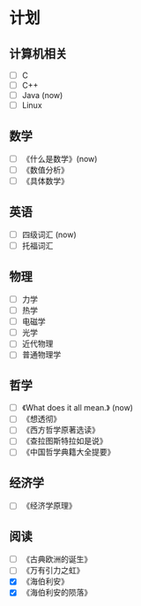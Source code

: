 # 计划

## 计算机相关
- [ ] C
- [ ] C++
- [ ] Java (now)
- [ ] Linux

## 数学
- [ ] 《什么是数学》(now)
- [ ] 《数值分析》
- [ ] 《具体数学》

## 英语
- [ ] 四级词汇 (now)
- [ ] 托福词汇

## 物理
- [ ] 力学
- [ ] 热学
- [ ] 电磁学
- [ ] 光学
- [ ] 近代物理
- [ ] 普通物理学

## 哲学
- [ ] 《What does it all mean.》 (now)
- [ ] 《想透彻》
- [ ] 《西方哲学原著选读》
- [ ] 《查拉图斯特拉如是说》
- [ ] 《中国哲学典籍大全提要》

## 经济学
- [ ] 《经济学原理》

## 阅读
- [ ] 《古典欧洲的诞生》
- [ ] 《万有引力之虹》
- [x] 《海伯利安》
- [x] 《海伯利安的陨落》